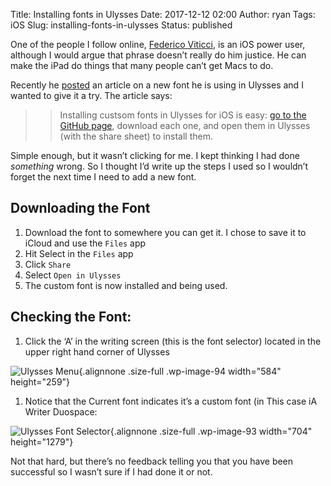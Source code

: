 Title: Installing fonts in Ulysses
Date: 2017-12-12 02:00
Author: ryan
Tags: iOS
Slug: installing-fonts-in-ulysses
Status: published

One of the people I follow online, [Federico Viticci](http://ticci.org), is an iOS power user, although I would argue that phrase doesn’t really do him justice. He can make the iPad do things that many people can’t get Macs to do.

Recently he [posted](https://www.macstories.net/linked/in-search-of-the-perfect-writing-font/) an article on a new font he is using in Ulysses and I wanted to give it a try. The article says:

> > Installing custsom fonts in Ulysses for iOS is easy: [go to the GitHub page](https://github.com/iaolo/iA-Fonts/tree/master/iA%20Writer%20Duospace "iA Writer Duospace"), download each one, and open them in Ulysses (with the share sheet) to install them.

Simple enough, but it wasn’t clicking for me. I kept thinking I had done *something* wrong. So I thought I’d write up the steps I used so I wouldn’t forget the next time I need to add a new font.

## Downloading the Font

1.  Download the font to somewhere you can get it. I chose to save it to iCloud and use the `Files` app
2.  Hit Select in the `Files` app
3.  Click `Share`
4.  Select `Open in Ulysses`
5.  The custom font is now installed and being used.

## Checking the Font:

1.  Click the ‘A’ in the writing screen (this is the font selector) located in the upper right hand corner of Ulysses

![Ulysses Menu](/images/uploads/2017/12/Image.jpeg){.alignnone .size-full .wp-image-94 width="584" height="259"}

1.  Notice that the Current font indicates it’s a custom font (in This case iA Writer Duospace:

![Ulysses Font Selector](/images/uploads/2017/12/IMG_0025.jpg){.alignnone .size-full .wp-image-93 width="704" height="1279"}

Not that hard, but there’s no feedback telling you that you have been successful so I wasn’t sure if I had done it or not.
